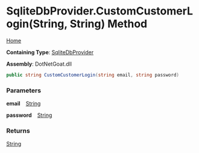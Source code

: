 # SqliteDbProvider\.CustomCustomerLogin\(String, String\) Method

[Home](../../../../../../../README.md)

**Containing Type**: [SqliteDbProvider](../README.md)

**Assembly**: DotNetGoat\.dll

```csharp
public string CustomCustomerLogin(string email, string password)
```

### Parameters

**email** &ensp; [String](https://docs.microsoft.com/en-us/dotnet/api/system.string)

**password** &ensp; [String](https://docs.microsoft.com/en-us/dotnet/api/system.string)

### Returns

[String](https://docs.microsoft.com/en-us/dotnet/api/system.string)

